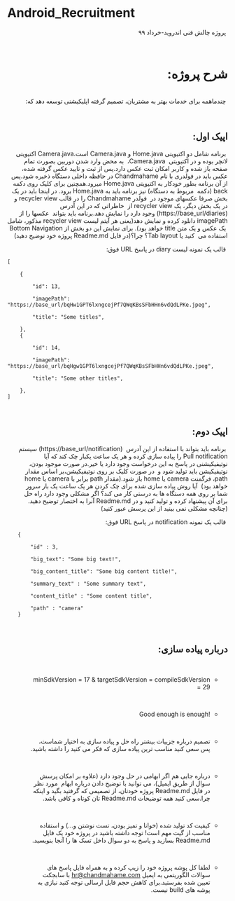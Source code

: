 # Android_Recruitment
<div dir="rtl">
	
&#x202b; 
پروژه چالش فنی اندروید-خرداد ۹۹


&#x202b;
# شرح پروژه:
<br>
&#x202b; 
چندماهمه برای خدمات بهتر به مشتریان، تصمیم گرفته اپلیکیشنی توسعه دهد که:
<br>

&#x202b;
## اپیک اول:

&#x202b; 
برنامه شامل دو اکتیویتی Home.java و Camera.java است.Camera.java اکتیویتی لانچر بوده و در اکتیویتی 
&#x202b; 
Camera.java، 
&#x202b; 
به محض وارد شدن دوربین بصورت تمام صفحه باز شده و کاربر امکان ثبت عکس دارد.پس از ثبت و تایید عکس
گرفته شده، عکس باید در فولدری با نام Chandmahame در حافظه داخلی دستگاه ذخیره شود.پس
&#x202b; 
از آن برنامه بطور خودکار به اکتیویتی Home.java میرود.همچنین برای کلیک روی دکمه back (دکمه
&#x202b; 
مربوط به دستگاه) نیز برنامه باید به Home.java برود. در اینجا باید در یک بخش صرفا عکسهای موجود در
&#x202b; 
فولدر Chandmahame را در قالب recycler view و در یک بخش دیگر، یک recycler view از
&#x202b; 
خاطراتی که در این آدرس (https://base_url/diaries) وجود دارد را نمایش دهد.برنامه باید بتواند
&#x202b; 
عکسها را از imagePath  دانلود کرده و نمایش دهد(یعنی هر آیتم لیست recycler view مذکور، شامل
&#x202b;
یک عکس و یک متن
title خواهد بود). برای نمایش این دو بخش از Bottom Navigation استفاده می
&#x202b;
کنید یا Tab layout؟ چرا؟(در فایل Readme.md پروژه خود توضیح دهید)



&#x202b; 
قالب یک نمونه لیست diary در پاسخ URL فوق:
</div>

```
[

    {
    
        "id": 13,
	
        "imagePath": "https://base_url/bqHw1GPT6lxngcejPf7QWqKBsSFbHHn6vdQdLPKe.jpeg",
	
        "title": "Some titles",
	
    },
    {
	
        "id": 14,
	
        "imagePath": "https://base_url/bqHgw1GPT6lxngcejPf7QWqKBsSFbHHn6vdQdLPKe.jpeg",
	
        "title": "Some other titles",
	
    },   
]
```
</ul>


<ul>

<div dir="rtl">

&#x202b;
## اپیک دوم:
&#x202b;
برنامه باید بتواند با استفاده از این آدرس
&#x202b; 
(https://base_url/notification) سیستم Pull notification را پیاده سازی کرده و هر یک ساعت یکبار چک کند که آیا نوتیفیکیشنی در پاسخ به این درخواست وجود دارد یا خیر.در صورت موجود بودن، نوتیفیکیشن باید تولید شود و
&#x202b; 
در صورت کلیک بر روی نوتیفیکیشن،بر اساس مقدار path، فرگمنت camera یا home باز شود.(مقدار path برابر با camera یا home خواهد بود)
&#x202b; 
آیا روش پیاده سازی شده برای چک کردن هر یک ساعت یک بار سرور شما بر روی همه دستگاه ها به درستی کار می کند؟ اگر مشکلی وجود دارد راه حل برای آن پیشنهاد کرده و 
تولید کنید و در Readme.md آنرا به اختصار توضیح دهید.(چنانچه مشکلی نمی بینید از این پرسش عبور کنید)



&#x202b;
قالب یک نمونه notification در پاسخ URL فوق:
</br>
</div>

```
{

	"id" : 3,
	
	"big_text": "Some big text!",
	
	"big_content_title": "Some big content title!",
	
	"summary_text" : "Some summary text",
	
	"content_title" : "Some content title",
	
	"path" : "camera"
}
```

</ul>

<ul>

<div dir="rtl">
	
&#x202b;
## درباره پیاده سازی:

&#x202b;
- minSdkVersion = 17 & targetSdkVersion = compileSdkVersion = 29

&#x202b;
- !Good enough is enough

&#x202b;
- تصمیم درباره جزییات بیشتر راه حل و پیاده سازی به اختیار شماست، پس سعی کنید مناسب ترین پیاده سازی که فکر می کنید را داشته
باشید.

&#x202b;
- درباره جایی هم اگر ابهامی در حل وجود دارد (علاوه بر امکان پرسش سوال از طریق ایمیل)، می توانید با توضیح دادن درباره ابهام
&#x202b; 
مورد نظر در فایل Readme.md پروژه خودتان، از تصمیمی که گرفتید بگید و اینکه چرا.سعی کنید همه توضیحات Readme.md تان کوتاه و کافی باشد.

&#x202b;
- کیفیت کد تولید شده (خوانا و تمیز بودن، تست نوشتن و…) و استفاده مناسب از گیت مهم است! توجه داشته باشید در پروژه خود یک فایل Readme.md بسازید و پاسخ به دو سوال داخل تسک ها را آنجا بنویسید.

&#x202b;
- لطفا کل پوشه پروژه خود را زیپ کرده و به همراه فایل پاسخ های سوالات الگوریتمی به ایمیل hr@chandmahame.com با سابجکت تعیین شده بفرستید.برای کاهش حجم فایل ارسالی توجه کنید نیازی به پوشه های build نیست.
</ul>

</div>

